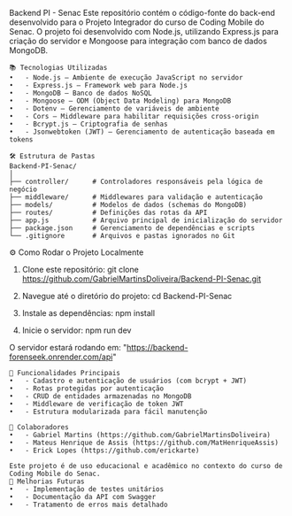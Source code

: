 Backend PI - Senac
Este repositório contém o código-fonte do back-end desenvolvido para o Projeto Integrador do curso de Coding Mobile do Senac.
O projeto foi desenvolvido com Node.js, utilizando Express.js para criação do servidor e Mongoose para integração com banco de dados MongoDB.

```
📚 Tecnologias Utilizadas
•	- Node.js — Ambiente de execução JavaScript no servidor
•	- Express.js — Framework web para Node.js
•	- MongoDB — Banco de dados NoSQL
•	- Mongoose — ODM (Object Data Modeling) para MongoDB
•	- Dotenv — Gerenciamento de variáveis de ambiente
•	- Cors — Middleware para habilitar requisições cross-origin
•	- Bcrypt.js — Criptografia de senhas
•	- Jsonwebtoken (JWT) — Gerenciamento de autenticação baseada em tokens
```

```
🛠️ Estrutura de Pastas
Backend-PI-Senac/
│
├── controller/      # Controladores responsáveis pela lógica de negócio
├── middleware/      # Middlewares para validação e autenticação
├── models/          # Modelos de dados (schemas do MongoDB)
├── routes/          # Definições das rotas da API
├── app.js           # Arquivo principal de inicialização do servidor
├── package.json     # Gerenciamento de dependências e scripts
└── .gitignore       # Arquivos e pastas ignorados no Git
```

⚙️ Como Rodar o Projeto Localmente
1. Clone este repositório:
git clone https://github.com/GabrielMartinsDoliveira/Backend-PI-Senac.git

2. Navegue até o diretório do projeto:
cd Backend-PI-Senac

3. Instale as dependências:
npm install

4. Inicie o servidor:
npm run dev

O servidor estará rodando em: "https://backend-forenseek.onrender.com/api"
```
🔐 Funcionalidades Principais
•	- Cadastro e autenticação de usuários (com bcrypt + JWT)
•	- Rotas protegidas por autenticação
•	- CRUD de entidades armazenadas no MongoDB
•	- Middleware de verificação de token JWT
•	- Estrutura modularizada para fácil manutenção
```

```
👥 Colaboradores
•	- Gabriel Martins (https://github.com/GabrielMartinsDoliveira)
•	- Mateus Henrique de Assis (https://github.com/MatHenriqueAssis)
•	- Erick Lopes (https://github.com/erickarte)
```
```
Este projeto é de uso educacional e acadêmico no contexto do curso de Coding Mobile do Senac.
🚀 Melhorias Futuras
•	- Implementação de testes unitários
•	- Documentação da API com Swagger
•	- Tratamento de erros mais detalhado
```

